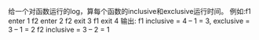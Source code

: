 给一个对函数运行的log，算每个函数的inclusive和exclusive运行时间。 例如:f1 enter 1
f2 enter 2 f2 exit 3 f1 exit 4
输出: f1 inclusive = 4 – 1 = 3, exclusive = 3 – 1 = 2 f2 inclusive = 3 – 2 = 1